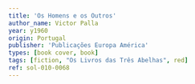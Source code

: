 ```yaml
---
title: 'Os Homens e os Outros'
author_name: Victor Palla
year: y1960
origin: Portugal
publisher: 'Publicações Europa América'
types: [book cover, book]
tags: [fiction, "Os Livros das Três Abelhas", red]
ref: sol-010-0068
---
```

